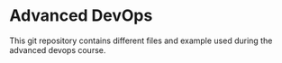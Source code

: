 # Advanced DevOps 
This git repository contains different files and example used during the advanced devops course. 










